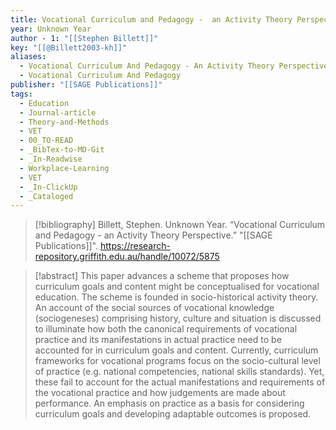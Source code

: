 ```yaml
---
title: Vocational Curriculum and Pedagogy -  an Activity Theory Perspective
year: Unknown Year
author - 1: "[[Stephen Billett]]"
key: "[[@Billett2003-kh]]"
aliases:
  - Vocational Curriculum And Pedagogy - An Activity Theory Perspective
  - Vocational Curriculum And Pedagogy
publisher: "[[SAGE Publications]]"
tags:
  - Education
  - Journal-article
  - Theory-and-Methods
  - VET
  - 00_TO-READ
  - _BibTex-to-MD-Git
  - _In-Readwise
  - Workplace-Learning
  - VET
  - _In-ClickUp
  - _Cataloged
---
```


> [!bibliography]
> Billett, Stephen. Unknown Year. “Vocational Curriculum and Pedagogy -  an Activity Theory Perspective.” "[[SAGE Publications]]". https://research-repository.griffith.edu.au/handle/10072/5875

> [!abstract]
> This paper advances a scheme that proposes how curriculum goals and content might be conceptualised for vocational education. The scheme is founded in socio-historical activity theory. An account of the social sources of vocational knowledge (sociogeneses) comprising history, culture and situation is discussed to illuminate how both the canonical requirements of vocational practice and its manifestations in actual practice need to be accounted for in curriculum goals and content. Currently, curriculum frameworks for vocational programs focus on the socio-cultural level of practice (e.g. national competencies, national skills standards). Yet, these fail to account for the actual manifestations and requirements of the vocational practice and how judgements are made about performance. An emphasis on practice as a basis for considering curriculum goals and developing adaptable outcomes is proposed.